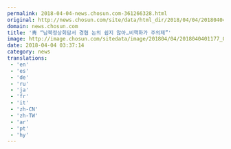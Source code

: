 ```yaml
---
permalink: 2018-04-04-news.chosun.com-361266328.html
original: http://news.chosun.com/site/data/html_dir/2018/04/04/2018040401232.html
domain: news.chosun.com
title: '靑 “남북정상회담서 경협 논의 쉽지 않아…비핵화가 주의제”'
image: http://image.chosun.com/sitedata/image/201804/04/2018040401177_0.jpg
date: 2018-04-04 03:37:14
category: news
translations: 
 - 'en'
 - 'es'
 - 'de'
 - 'ru'
 - 'ja'
 - 'fr'
 - 'it'
 - 'zh-CN'
 - 'zh-TW'
 - 'ar'
 - 'pt'
 - 'hy'
---
```


